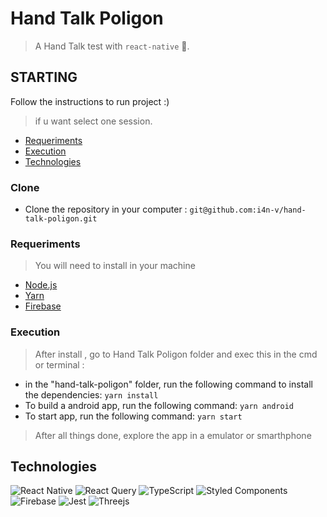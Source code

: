 # Hand Talk Poligon

> A Hand Talk test with `react-native` 👋.

## STARTING

Follow the instructions to run project :)

> if u want select one session.

- [Requeriments](#Requeriments)
- [Execution](#Execution)
- [Technologies](#Technologies)

### Clone

- Clone the repository in your computer : `git@github.com:i4n-v/hand-talk-poligon.git`

### Requeriments

> You will need to install in your machine

- [Node.js](https://nodejs.org/en/)
- [Yarn](https://yarnpkg.com/)
- [Firebase](https://rnfirebase.io/)

### Execution

> After install , go to Hand Talk Poligon folder and exec this in the cmd or terminal :

- in the "hand-talk-poligon" folder, run the following command to install the dependencies: `yarn install`
- To build a android app, run the following command: `yarn android`
- To start app, run the following command: `yarn start`

> After all things done, explore the app in a emulator or smarthphone

## Technologies

![React Native](https://img.shields.io/badge/react_native-%2320232a.svg?style=for-the-badge&logo=react&logoColor=%2361DAFB)
![React Query](https://img.shields.io/badge/-React%20Query-FF4154?style=for-the-badge&logo=react%20query&logoColor=white)
![TypeScript](https://img.shields.io/badge/typescript-%23007ACC.svg?style=for-the-badge&logo=typescript&logoColor=white)
![Styled Components](https://img.shields.io/badge/styled--components-DB7093?style=for-the-badge&logo=styled-components&logoColor=white)
![Firebase](https://img.shields.io/badge/firebase-a08021?style=for-the-badge&logo=firebase&logoColor=ffcd34)
![Jest](https://img.shields.io/badge/-jest-%23C21325?style=for-the-badge&logo=jest&logoColor=white)
![Threejs](https://img.shields.io/badge/threejs-black?style=for-the-badge&logo=three.js&logoColor=white)
